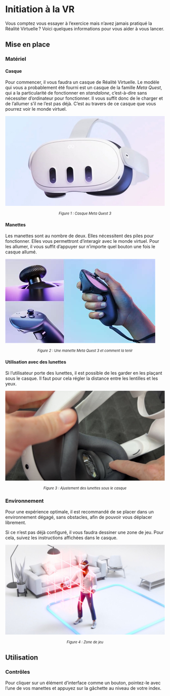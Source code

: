 # Initiation à la VR

Vous comptez vous essayer à l’exercice mais n’avez jamais pratiqué la Réalité Virtuelle ? Voici quelques informations pour vous aider à vous lancer.

## Mise en place

### Matériel

#### Casque

Pour commencer, il vous faudra un casque de Réalité Virtuelle. Le modèle qui vous a probablement été fourni est un casque de la famille _Meta Quest_, qui a la particularité de fonctionner en _standalone_, c’est-à-dire sans nécessiter d’ordinateur pour fonctionner. Il vous suffit donc de le charger et de l’allumer s’il ne l’est pas déjà. C’est au travers de ce casque que vous pourrez voir le monde virtuel.

![Casque Meta Quest](../images/initiation_vr/casque.jpg)
<div style="text-align: center; font-size: 0.8em; font-style: italic">Figure 1 : Casque Meta Quest 3</div>

#### Manettes

Les manettes sont au nombre de deux. Elles nécessitent des piles pour fonctionner. Elles vous permettront d’interagir avec le monde virtuel. Pour les allumer, il vous suffit d’appuyer sur n’importe quel bouton une fois le casque allumé.

![Manettes Meta Quest](../images/initiation_vr/manettes.jpg)
<div style="text-align: center; font-size: 0.8em; font-style: italic">Figure 2 : Une manette Meta Quest 3 et comment la tenir</div>

#### Utilisation avec des lunettes

Si l’utilisateur porte des lunettes, il est possible de les garder en les plaçant sous le casque. Il faut pour cela régler la distance entre les lentilles et les yeux.

![Lunettes sous le casque](../images/initiation_vr/ajustement_lunettes.jpg)
<div style="text-align: center; font-size: 0.8em; font-style: italic">Figure 3 : Ajustement des lunettes sous le casque</div>

### Environnement

Pour une expérience optimale, il est recommandé de se placer dans un environnement dégagé, sans obstacles, afin de pouvoir vous déplacer librement.

Si ce n’est pas déjà configuré, il vous faudra dessiner une zone de jeu. Pour cela, suivez les instructions affichées dans le casque.

![Zone de jeu](../images/initiation_vr/zone_jeu.jpg)
<div style="text-align: center; font-size: 0.8em; font-style: italic">Figure 4 : Zone de jeu</div>

## Utilisation

### Contrôles

Pour cliquer sur un élément d’interface comme un bouton, pointez-le avec l’une de vos manettes et appuyez sur la gâchette au niveau de votre index.
